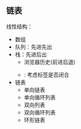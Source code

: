 ## 链表

线性结构：
* 数组
* 队列：先进先出
* 栈：先进后出
  * 浏览器历史(前进后退)
  * <div><p><a></a></p></div>: 考虑标签是否闭合
* 链表
  * 单向链表
  * 单向循环列表
  * 双向列表
  * 双向循环列表
  * 环形链表
